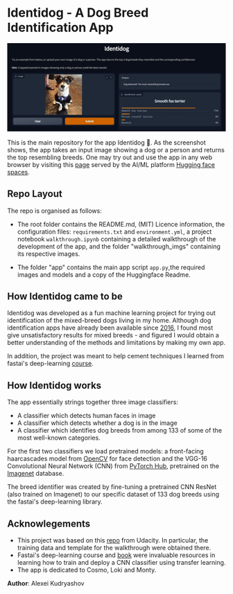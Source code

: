 # Identidog - A Dog Breed Identification App

![app_screenshot](walkthrough_imgs/app_screenshot.jpg)

This is the main repository for the app Identidog 🐶. As the screenshot shows, the app takes an input image showing a dog or a person and returns the top resembling breeds. One may try out and use the app in any web browser by visiting this [page](https://huggingface.co/spaces/alexeikud/identidog) served by the AI/ML platform [Hugging face spaces](https://huggingface.co/).

## Repo Layout
The repo is organised as follows:

- The root folder contains the README.md, (MIT) Licence information, the configuration files: ``requirements.txt`` and ``environment.yml``, a project notebook ``walkthrough.ipynb`` containing a detailed walkthrough of the development of the app, and the folder "walkthrough_imgs" containing its respective images.

- The folder "app" contains the main app script ``app.py``,the required images and models and a copy of the Huggingface Readme.

## How Identidog came to be
Identidog was developed as a fun machine learning project for trying out identification of the mixed-breed dogs living in my home. Although dog identification apps have already been available since [2016](https://news.microsoft.com/features/fetch-new-microsoft-garage-app-uses-artificial-intelligence-to-name-that-breed/), I found most give unsatisfactory results for mixed breeds - and figured I would obtain a better understanding of the methods and limitations by making my own app.

In addition, the project was meant to help cement techniques I learned from fastai's deep-learning [course](https://course.fast.ai/).

## How Identidog works
The app essentially strings together three image classifiers:

- A classifier which detects human faces in image
- A classifier which detects whether a dog is in the image
- A classifier which identifies dog breeds from among 133 of some of the most well-known categories.

For the first two classifiers we load pretrained models: a front-facing haarcascades model from [OpenCV](https://github.com/opencv/opencv[) for face detection and the VGG-16 Convolutional Neural Network (CNN) from [PyTorch Hub](https://pytorch.org/hub/), pretrained on the [Imagenet](https://www.image-net.org/) database.

The breed identifier was created by fine-tuning a pretrained CNN ResNet (also trained on Imagenet) to our specific dataset of 133 dog breeds using the fastai's deep-learning library.

## Acknowlegements
- This project was based on this [repo](https://github.com/udacity/deep-learning-v2-pytorch/tree/master/project-dog-classification) from Udacity. In particular, the training data and template for the walkthrough were obtained there.
- Fastai's deep-learning course and [book](https://github.com/fastai/fastbook) were invaluable resources in learning how to train and deploy a CNN classifier using transfer learning.
- The app is dedicated to Cosmo, Loki and Monty.

**Author**: Alexei Kudryashov
